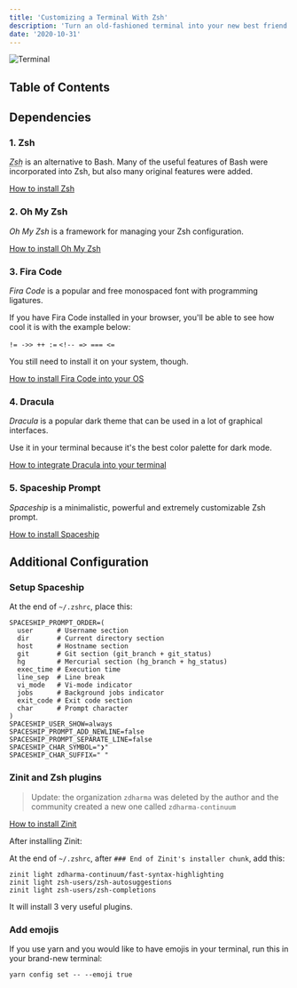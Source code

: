 ```yaml
---
title: 'Customizing a Terminal With Zsh'
description: 'Turn an old-fashioned terminal into your new best friend.'
date: '2020-10-31'
---
```


![Terminal](/images/customizing-terminal-with-zsh/terminal.png)

## Table of Contents

## Dependencies

### 1. Zsh

<dfn><abbr title="Z shell">Zsh</abbr></dfn> is an alternative to Bash.
Many of the useful features of Bash were incorporated into Zsh, but also many original features were added.

[How to install Zsh](https://github.com/ohmyzsh/ohmyzsh/wiki/Installing-ZSH)

### 2. Oh My Zsh

<dfn>Oh My Zsh</dfn> is a framework for managing your Zsh configuration.

[How to install Oh My Zsh](https://github.com/ohmyzsh/ohmyzsh)

### 3. Fira Code

<dfn>Fira Code</dfn> is a popular and free monospaced font with programming ligatures.

If you have Fira Code installed in your browser, you'll be able to see how cool it is with the example below:

`!= ->> ++ :=`
`<!-- => === <=`

You still need to install it on your system, though.

[How to install Fira Code into your OS](https://github.com/tonsky/FiraCode/releases)

### 4. Dracula

<dfn>Dracula</dfn> is a popular dark theme that can be used in a lot of graphical interfaces.

Use it in your terminal because it's the best color palette for dark mode.

[How to integrate Dracula into your terminal](https://draculatheme.com)

### 5. Spaceship Prompt

<dfn>Spaceship</dfn> is a minimalistic, powerful and extremely customizable Zsh prompt.

[How to install Spaceship](https://github.com/denysdovhan/spaceship-prompt)

## Additional Configuration

### Setup Spaceship

At the end of `~/.zshrc`, place this:

```bash[class="line-numbers"]
SPACESHIP_PROMPT_ORDER=(
  user      # Username section
  dir       # Current directory section
  host      # Hostname section
  git       # Git section (git_branch + git_status)
  hg        # Mercurial section (hg_branch + hg_status)
  exec_time # Execution time
  line_sep  # Line break
  vi_mode   # Vi-mode indicator
  jobs      # Background jobs indicator
  exit_code # Exit code section
  char      # Prompt character
)
SPACESHIP_USER_SHOW=always
SPACESHIP_PROMPT_ADD_NEWLINE=false
SPACESHIP_PROMPT_SEPARATE_LINE=false
SPACESHIP_CHAR_SYMBOL="❯"
SPACESHIP_CHAR_SUFFIX=" "
```

### Zinit and Zsh plugins

> Update: the organization `zdharma` was deleted by the author and the community created a new one called `zdharma-continuum`

[How to install Zinit](https://github.com/zdharma-continuum/zinit)

After installing Zinit:

At the end of `~/.zshrc`, after `### End of Zinit's installer chunk`, add this:

```bash[class="line-numbers"]
zinit light zdharma-continuum/fast-syntax-highlighting
zinit light zsh-users/zsh-autosuggestions
zinit light zsh-users/zsh-completions
```

It will install 3 very useful plugins.

### Add emojis

If you use yarn and you would like to have emojis in your terminal, run this in your brand-new terminal:

```bash[class="command-line"]
yarn config set -- --emoji true
```
